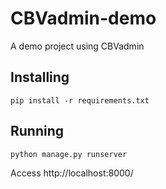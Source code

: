 # CBVadmin-demo

A demo project using CBVadmin

## Installing

	pip install -r requirements.txt

## Running

	python manage.py runserver

Access http://localhost:8000/
